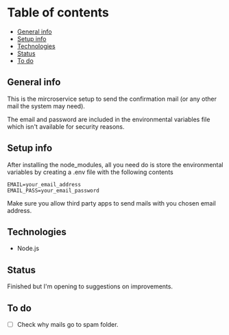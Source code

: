 # Table of contents

* [General info](#general-info)
* [Setup info](#setup-info)
* [Technologies](#technologies)
* [Status](#status)
* [To do](#to-do)

## General info

This is the mircroservice setup to send the confirmation mail (or any other mail the system may need).

The email and password are included in the environmental variables file which isn't available for security reasons.

## Setup info

After installing the node_modules, all you need do is store the environmental variables by creating a .env file with the following contents

```text
EMAIL=your_email_address
EMAIL_PASS=your_email_password
```

Make sure you allow third party apps to send mails with you chosen email address.

## Technologies

* Node.js

## Status

Finished but I'm opening to suggestions on improvements.

## To do

* [ ] Check why mails go to spam folder.
